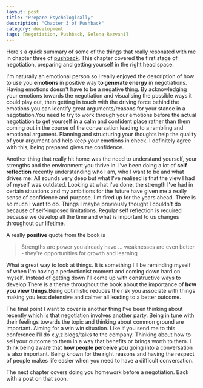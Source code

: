 ```yaml
---
layout: post
title: "Prepare Psychologically"
description: "Chapter 3 of Pushback"
category: development
tags: [negotiation, Pushback, Selena Rezvani]
---
```


Here's a quick summary of some of the things that really resonated with me in chapter three of [pushback](http://www.amazon.co.uk/Pushback-Smart-Women-Ask-Up/dp/1118104900). This chapter covered the first stage of negotiation, preparing and getting yourself in the right head space.

I'm naturally an emotional person so I really enjoyed the description of how to use you **emotions** in positive way **to generate energy** in negotiations. Having emotions doesn't have to be a negative thing. By acknowledging your emotions towards the negotiation and visualising the possible ways it could play out, then getting in touch with the driving force behind the emotions you can identify great arguments/reasons for your stance in a negotiation.You need to try to work through your emotions before the actual negotiation to get yourself in a calm and confident place rather than them coming out in the course of the conversation leading to a rambling and emotional argument. Planning and structuring your thoughts help the quality of your argument and help keep your emotions in check. I definitely agree with this, being prepared gives me confidence.

Another thing that really hit home was the need to understand yourself, your strengths and the environment you thrive in. I've been doing a lot of **self reflection** recently understanding who I am, who I want to be and what drives me. All sounds very deep but what I've realised is that the view I had of myself was outdated. Looking at what I've done, the strength I've had in certain situations and my ambitions for the future have given me a really sense of confidence and purpose. I'm fired up for the years ahead. There is so much I want to do. Things I maybe previously thought I couldn't do because of self-imposed limitations. Regular self reflection is required because we develop all the time and what is important to us changes throughout our lifetime.

A really **positive** quote from the book is

> Strengths are power you already have ... weaknesses are even better - they're opportunities for growth and learning

What a great way to look at things. It is something I'll be reminding myself of when I'm having a perfectionist moment and coming down hard on myself. Instead of getting down I'll come up with constructive ways to develop.There is a theme throughout the book about the importance of **how you view things**.Being optimistic reduces the risk you associate with things making you less defensive and calmer all leading to a better outcome. 

The final point I want to cover is another thing I've been thinking about recently which is that negotiation involves another party. Being in tune with their feelings towards the topic and thinking about common ground are important. Aiming for a win win situation. Like if you send me to this conference I'll do x,y,z blogs/talks to the company. Thinking about how to sell your outcome to them in a way that benefits or brings worth to them. I think being aware that **how people perceive you** going into a conversation is also important. Being known for the right reasons and having the respect of people makes life easier when you need to have a difficult conversation.

The next chapter covers doing you homework before a negotiation. Back with a post on that soon.